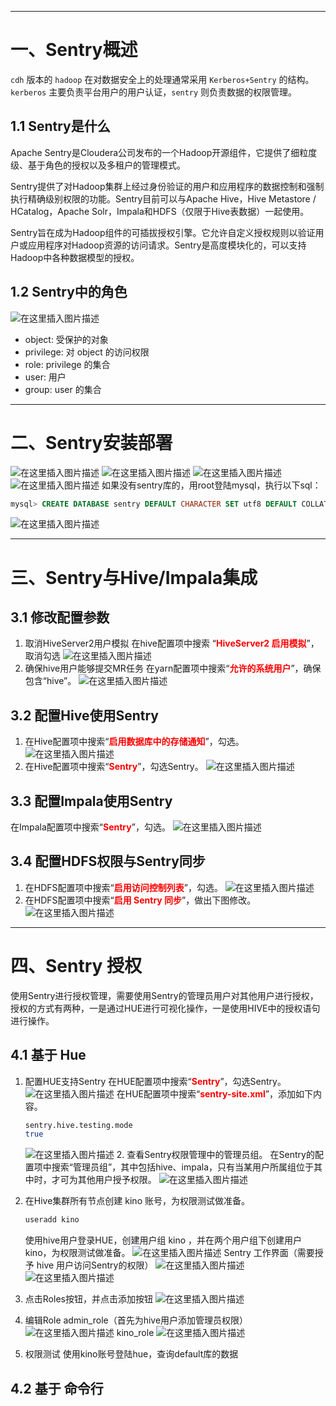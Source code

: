 

---
# 一、Sentry概述
`cdh` 版本的 `hadoop` 在对数据安全上的处理通常采用 `Kerberos+Sentry` 的结构。
`kerberos` 主要负责平台用户的用户认证，`sentry` 则负责数据的权限管理。
## 1.1 Sentry是什么
Apache Sentry是Cloudera公司发布的一个Hadoop开源组件，它提供了细粒度级、基于角色的授权以及多租户的管理模式。

Sentry提供了对Hadoop集群上经过身份验证的用户和应用程序的数据控制和强制执行精确级别权限的功能。Sentry目前可以与Apache Hive，Hive Metastore / HCatalog，Apache Solr，Impala和HDFS（仅限于Hive表数据）一起使用。 

Sentry旨在成为Hadoop组件的可插拔授权引擎。它允许自定义授权规则以验证用户或应用程序对Hadoop资源的访问请求。Sentry是高度模块化的，可以支持Hadoop中各种数据模型的授权。

## 1.2 Sentry中的角色
![在这里插入图片描述](../../img/sentry/CDH安全之Sentry权限管理/20200521142426732.png)
- object: 受保护的对象
- privilege: 对 object 的访问权限
- role: privilege 的集合
- user: 用户
- group: user 的集合

---
# 二、Sentry安装部署
![在这里插入图片描述](../../img/sentry/CDH安全之Sentry权限管理/20200521142718307.png)
![在这里插入图片描述](../../img/sentry/CDH安全之Sentry权限管理/20200521142744230.png)
![在这里插入图片描述](../../img/sentry/CDH安全之Sentry权限管理/20200521142824642.png)
![在这里插入图片描述](../../img/sentry/CDH安全之Sentry权限管理/20200521143040449.png)
如果没有sentry库的，用root登陆mysql，执行以下sql：

```sql
mysql> CREATE DATABASE sentry DEFAULT CHARACTER SET utf8 DEFAULT COLLATE utf8_general_ci;
```
![在这里插入图片描述](../../img/sentry/CDH安全之Sentry权限管理/20200521143326716.png)

---
# 三、Sentry与Hive/Impala集成
## 3.1 修改配置参数
1. 取消HiveServer2用户模拟
	在hive配置项中搜索  “<font color="red">**HiveServer2 启用模拟**</font>”，取消勾选
![在这里插入图片描述](../../img/sentry/CDH安全之Sentry权限管理/20200521143539268.png)
2. 确保hive用户能够提交MR任务
在yarn配置项中搜索“<font color="red">**允许的系统用户**</font>”，确保包含“hive”。
![在这里插入图片描述](../../img/sentry/CDH安全之Sentry权限管理/20200521143700823.png)
## 3.2 配置Hive使用Sentry
1. 在Hive配置项中搜索“<font color="red">**启用数据库中的存储通知**</font>”，勾选。
![在这里插入图片描述](../../img/sentry/CDH安全之Sentry权限管理/20200521143758227.png)
2. 在Hive配置项中搜索“<font color="red">**Sentry**</font>”，勾选Sentry。
![在这里插入图片描述](../../img/sentry/CDH安全之Sentry权限管理/20200521143845189.png)
## 3.3 配置Impala使用Sentry
在Impala配置项中搜索“<font color="red">**Sentry**</font>”，勾选。
![在这里插入图片描述](../../img/sentry/CDH安全之Sentry权限管理/20200521143943354.png)
## 3.4 配置HDFS权限与Sentry同步
1. 在HDFS配置项中搜索“<font color="red">**启用访问控制列表**</font>”，勾选。
![在这里插入图片描述](../../img/sentry/CDH安全之Sentry权限管理/2020052114411693.png)
2. 在HDFS配置项中搜索“<font color="red">**启用 Sentry 同步**</font>”，做出下图修改。
![在这里插入图片描述](../../img/sentry/CDH安全之Sentry权限管理/20200521144157928.png)

---
# 四、Sentry 授权
使用Sentry进行授权管理，需要使用Sentry的管理员用户对其他用户进行授权，授权的方式有两种，一是通过HUE进行可视化操作，一是使用HIVE中的授权语句进行操作。
## 4.1 基于 Hue
1. 配置HUE支持Sentry
在HUE配置项中搜索“<font color="red">**Sentry**</font>”，勾选Sentry。
![在这里插入图片描述](../../img/sentry/CDH安全之Sentry权限管理/20200521144410925.png)
在HUE配置项中搜索“<font color="red">**sentry-site.xml**</font>”，添加如下内容。

	```bash
	sentry.hive.testing.mode
	true
	```
	![在这里插入图片描述](../../img/sentry/CDH安全之Sentry权限管理/20200521144602358.png)
	2. 查看Sentry权限管理中的管理员组。
	在Sentry的配置项中搜索“管理员组”，其中包括hive、impala，只有当某用户所属组位于其中时，才可为其他用户授予权限。
	![在这里插入图片描述](../../img/sentry/CDH安全之Sentry权限管理/20200521144723445.png)
2. 在Hive集群所有节点创建 kino 账号，为权限测试做准备。

	```bash
	useradd kino
	```
	使用hive用户登录HUE，创建用户组 kino ，并在两个用户组下创建用户 kino，为权限测试做准备。
	![在这里插入图片描述](../../img/sentry/CDH安全之Sentry权限管理/20200521145542383.png)
	Sentry 工作界面（需要授予 hive 用户访问Sentry的权限）
	![在这里插入图片描述](../../img/sentry/CDH安全之Sentry权限管理/20200521145648690.png)
![在这里插入图片描述](../../img/sentry/CDH安全之Sentry权限管理/20200521145732221.png)
3. 点击Roles按钮，并点击添加按钮
![在这里插入图片描述](../../img/sentry/CDH安全之Sentry权限管理/20200521145808831.png)
4. 编辑Role
admin_role（首先为hive用户添加管理员权限）
![在这里插入图片描述](../../img/sentry/CDH安全之Sentry权限管理/20200521145851970.png)
kino_role
![在这里插入图片描述](../../img/sentry/CDH安全之Sentry权限管理/20200521150406179.png)
5. 权限测试
使用kino账号登陆hue，查询default库的数据

## 4.2 基于 命令行

